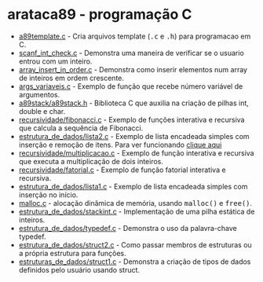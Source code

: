 # arataca89  - programação C
- <a href="https://github.com/arataca89/C/blob/main/a89template.c">a89template.c</a> - Cria arquivos template (<tt>.c</tt> e <tt>.h</tt>) para programacao em C.
- <a href="https://github.com/arataca89/C/blob/main/scanf_int_check.c">scanf_int_check.c</a> - Demonstra uma maneira de verificar se o usuario entrou com um inteiro.
- <a href="https://github.com/arataca89/C/blob/main/array_insert_in_order.c">array_insert_in_order.c</a> - Demonstra como inserir elementos num array de inteiros em ordem crescente.
- <a href="https://github.com/arataca89/C/blob/main/args_variaveis.c">args_variaveis.c</a> - Exemplo de função que recebe número variável de argumentos.
- <a href="https://github.com/arataca89/C/blob/main/a89stack/a89stack.h">a89stack/a89stack.h</a> - Biblioteca C que auxilia na criação de pilhas int, double e char.
- <a href="https://github.com/arataca89/C/blob/main/recursividade/fibonacci.c">recursividade/fibonacci.c</a> - Exemplo de funções interativa e recursiva que calcula a sequência de Fibonacci.
- <a href="https://github.com/arataca89/C/blob/main/estruturas_de_dados/lista2.c">estrutura_de_dados/lista2.c</a> - Exemplo de lista encadeada simples com inserção e remoção de itens. Para ver funcionando <a href="https://youtu.be/W6YaSkA2ecI">clique aqui</a>
- <a href="https://github.com/arataca89/C/blob/main/recursividade/multiplicacao.c">recursividade/multiplicacao.c</a> - Exemplo de função interativa e recursiva que executa a multiplicação de dois inteiros.
- <a href="https://github.com/arataca89/C/blob/main/recursividade/fatorial.c">recursividade/fatorial.c</a> - Exemplo de função fatorial interativa e recursiva.
- <a href="https://github.com/arataca89/C/blob/main/estruturas_de_dados/lista1.c">estrutura_de_dados/lista1.c</a> - Exemplo de lista encadeada simples com inserção no início.
- <a href="https://github.com/arataca89/C/blob/main/malloc.c">malloc.c</a> - alocação dinâmica de memória, usando <tt>malloc()</tt> e <tt>free()</tt>.
- <a href="https://github.com/arataca89/C/blob/main/estruturas_de_dados/stackint.c">estrutura_de_dados/stackint.c</a> - Implementação de uma pilha estática de inteiros.
- <a href="https://github.com/arataca89/C/blob/main/estruturas_de_dados/typedef.c">estrutura_de_dados/typedef.c</a> - Demonstra o uso da palavra-chave typedef.
- <a href="https://github.com/arataca89/C/blob/main/estruturas_de_dados/struct2.c">estrutura_de_dados/struct2.c</a> - Como passar membros de estruturas ou a própria estrutura para funções.
- <a href="https://github.com/arataca89/C/blob/main/estruturas_de_dados/struct1.c">estruturas_de_dados/struct1.c</a> - Demonstra a criação de tipos de dados definidos pelo usuário usando struct.

